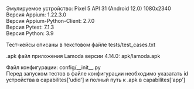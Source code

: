 Эмулируемое устройство: Pixel 5 API 31 (Android 12.0) 1080x2340<br>
Версия Appium: 1.22.3.0<br>
Версия Appium-Python-Client: 2.7.0<br>
Версия Pytest: 7.1.3<br>
Версия Python: 3.9<br>

Тест-кейсы описаны в текстовом файле tests/test_cases.txt

.apk файл приложения Lamoda версии 4.14.0: apk/lamoda.apk

Файл конфигурации: config/\_\_init__.py<br>
Перед запуском тестов в файле конфигурации необходимо указатать id устройства в capabilites['udid'] 
и полный путь к .apk в capabilites['app']